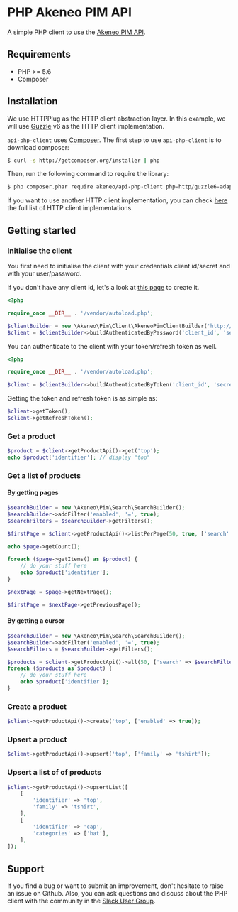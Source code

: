 # PHP Akeneo PIM API

A simple PHP client to use the [Akeneo PIM API](https://api.akeneo.com/).

## Requirements

* PHP >= 5.6
* Composer 

## Installation

We use HTTPPlug as the HTTP client abstraction layer.
In this example, we will use [Guzzle](https://github.com/guzzle/guzzle) v6 as the HTTP client implementation.

`api-php-client` uses [Composer](http://getcomposer.org).
The first step to use `api-php-client` is to download composer:

```bash
$ curl -s http://getcomposer.org/installer | php
```

Then, run the following command to require the library:
```bash
$ php composer.phar require akeneo/api-php-client php-http/guzzle6-adapter
```

If you want to use another HTTP client implementation, you can check [here](https://packagist.org/providers/php-http/client-implementation) the full list of HTTP client implementations. 

## Getting started

### Initialise the client
You first need to initialise the client with your credentials client id/secret and with your user/password.

If you don't have any client id, let's a look at [this page](https://api.akeneo.com/documentation/security.html#authentication) to create it.

```php
<?php

require_once __DIR__ . '/vendor/autoload.php';

$clientBuilder = new \Akeneo\Pim\Client\AkeneoPimClientBuilder('http://localhost/');
$client = $clientBuilder->buildAuthenticatedByPassword('client_id', 'secret', 'admin', 'admin');
```

You can authenticate to the client with your token/refresh token as well.
```php
<?php

require_once __DIR__ . '/vendor/autoload.php';

$client = $clientBuilder->buildAuthenticatedByToken('client_id', 'secret', 'token', 'refresh_token');
```

Getting the token and refresh token is as simple as:
```php
$client->getToken();
$client->getRefreshToken();
```

### Get a product

```php
$product = $client->getProductApi()->get('top');
echo $product['identifier']; // display "top"
```

### Get a list of products

#### By getting pages

```php
$searchBuilder = new \Akeneo\Pim\Search\SearchBuilder();
$searchBuilder->addFilter('enabled', '=', true);
$searchFilters = $searchBuilder->getFilters();

$firstPage = $client->getProductApi()->listPerPage(50, true, ['search' => $searchFilters]);

echo $page->getCount();

foreach ($page->getItems() as $product) {
    // do your stuff here
    echo $product['identifier'];
}

$nextPage = $page->getNextPage();

$firstPage = $nextPage->getPreviousPage();
```

#### By getting a cursor 

```php
$searchBuilder = new \Akeneo\Pim\Search\SearchBuilder();
$searchBuilder->addFilter('enabled', '=', true);
$searchFilters = $searchBuilder->getFilters();

$products = $client->getProductApi()->all(50, ['search' => $searchFilters]);
foreach ($products as $product) {
    // do your stuff here
    echo $product['identifier'];
}
```

### Create a product

```php
$client->getProductApi()->create('top', ['enabled' => true]);
```

### Upsert a product

```php
$client->getProductApi()->upsert('top', ['family' => 'tshirt']);
```

### Upsert a list of of products

```php
$client->getProductApi()->upsertList([
    [
        'identifier' => 'top',
        'family' => 'tshirt',
    ],
    [
        'identifier' => 'cap',
        'categories' => ['hat'],
    ],
]);
```

## Support

If you find a bug or want to submit an improvement, don't hesitate to raise an issue on Github.
Also, you can ask questions and discuss about the PHP client with the community in the [Slack User Group](https://akeneopim-ug.slack.com/messages/web-api/).
